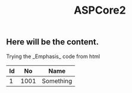   <head>
    <link rel="stylesheet" type="text/css" href="/ASPCore2/css/primestyle.css">
  </head>
<div id="header_wrap" class="outer">
      <header class="inner">
        <h1 id="project_title">ASPCore2</h1>
      </header>
    </div>
    <div id="main_content_wrap" class="outer">
      <section id="main_content" class="inner">
        <h1>Here will be the content.</h1>
        <div>
          <section>
            Trying the _Emphasis_ code from html
          </section>
        </div>
      
Id | No | Name
------------ | ------------- | -------------
1 | 1001 | Something

</section>
    </div>

